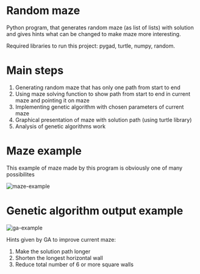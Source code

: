# Random maze
Python program, that generates random maze (as list of lists) with solution and gives hints what can be changed to make maze more interesting. 

Required libraries to run this project: pygad, turtle, numpy, random.

# Main steps
1. Generating random maze that has only one path from start to end
2. Using maze solving function to show path from start to end in current maze and pointing it on maze
3. Implementing genetic algorithm with chosen parameters of current maze
4. Graphical presentation of maze with solution path (using turtle library)
5. Analysis of genetic algorithms work

# Maze example
This example of maze made by this program is obviously one of many possibilites

![maze-example](https://user-images.githubusercontent.com/123515299/215359005-2b65964f-67c4-45e2-9932-5ad1778b1dd5.png)
# Genetic algorithm output example
![ga-example](https://user-images.githubusercontent.com/123515299/215359043-a26357f6-bad1-4950-be54-b0227b758f58.png)

Hints given by GA to improve current maze:
1. Make the solution path longer
2. Shorten the longest horizontal wall
3. Reduce total number of 6 or more square walls
